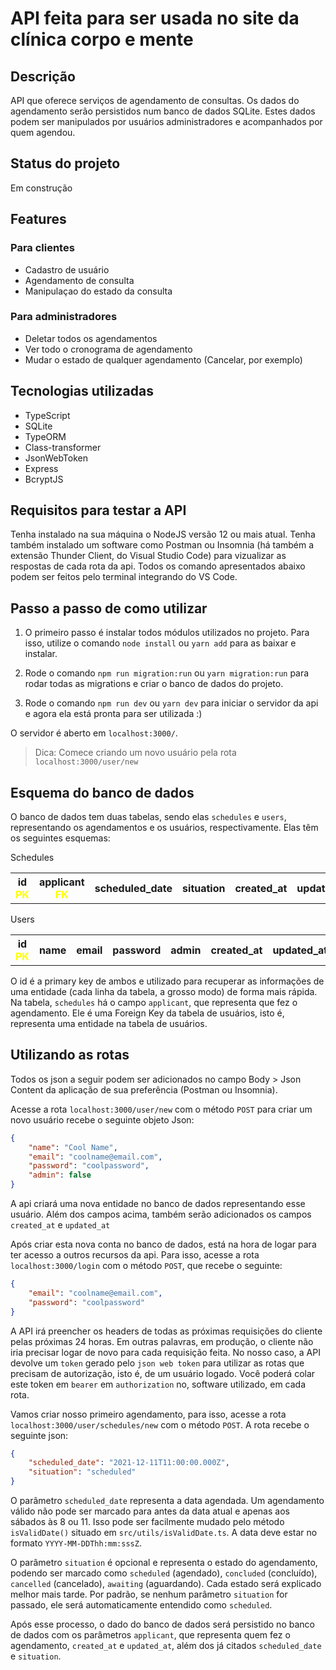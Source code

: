 # API feita para ser usada no site da clínica corpo e mente

## Descrição
<p>
API que oferece serviços de agendamento de consultas. Os dados do agendamento serão persistidos num banco de dados SQLite. Estes dados podem ser manipulados por usuários administradores e acompanhados por quem agendou.
</p>

## Status do projeto
Em construção

## Features
### Para clientes
<ul>
    <li>
        Cadastro de usuário
    </li>
    <li>
        Agendamento de consulta
    </li>
    <li>
        Manipulaçao do estado da consulta
    </li>
</ul>

### Para administradores
<ul>
    <li>
        Deletar todos os agendamentos
    </li>
    <li>
        Ver todo o cronograma de agendamento
    </li>
    <li>
        Mudar o estado de qualquer agendamento (Cancelar, por exemplo)
    </li>
</ul>

## Tecnologias utilizadas
<ul>
    <li>
        TypeScript    
    </li>
    <li>
        SQLite
    </li>
    <li>
        TypeORM    
    </li>
    <li>
        Class-transformer
    </li>
    <li>
        JsonWebToken
    </li>
    <li>
        Express
    </li>
    <li>
        BcryptJS
    </li>
</ul>

## Requisitos para testar a API
Tenha instalado na sua máquina o NodeJS versão 12 ou mais atual.
Tenha também instalado um software como Postman ou Insomnia (há também a extensão Thunder Client, do Visual Studio Code) para vizualizar as respostas de cada rota da api. Todos os comando apresentados abaixo podem ser feitos pelo terminal integrando do VS Code.

## Passo a passo de como utilizar
1. O primeiro passo é instalar todos módulos utilizados no projeto. Para isso, utilize o comando `node install` ou `yarn add` para as baixar e instalar.

2. Rode o comando `npm run migration:run` ou `yarn migration:run` para rodar todas as migrations e criar o banco de dados do projeto.

3. Rode o comando `npm run dev` ou `yarn dev` para iniciar o servidor da api e agora ela está pronta para ser utilizada :)

O servidor é aberto em `localhost:3000/`. 
> Dica: Comece criando um novo usuário pela rota `localhost:3000/user/new`

## Esquema do banco de dados
O banco de dados tem duas tabelas, sendo elas `schedules` e `users`, representando os agendamentos e os usuários, respectivamente. Elas têm os seguintes esquemas:

<table>
    <thead>Schedules</thead>
    <th>id <strong style="color: yellow">PK</strong> </th>
    <th>applicant <strong style="color: yellow">FK</strong></th>
    <th>scheduled_date</th>
    <th>situation</th>
    <th>created_at</th>
    <th>updated_at</th>
</table>

<table>
    <thead>Users</thead>
    <th>id <strong style="color: yellow">PK</strong></th>
    <th>name</th>
    <th>email</th>
    <th>password</th>
    <th>admin</th>
    <th>created_at</th>
    <th>updated_at</th>
</table>

O id é a primary key de ambos e utilizado para recuperar as informações de uma entidade (cada linha da tabela, a grosso modo) de forma mais rápida. Na tabela, `schedules` há o campo `applicant`, que representa que fez o agendamento. Ele é uma Foreign Key da tabela de usuários, isto é, representa uma entidade na tabela de usuários.

## Utilizando as rotas
Todos os json a seguir podem ser adicionados no campo Body > Json Content da aplicação de sua preferência (Postman ou Insomnia).

Acesse a rota `localhost:3000/user/new` com o método `POST` para criar um novo usuário recebe o seguinte objeto Json:
```json
{
    "name": "Cool Name",
    "email": "coolname@email.com",
    "password": "coolpassword",
    "admin": false
}
```

A api criará uma nova entidade no banco de dados representando esse usuário. Além dos campos acima, também serão adicionados os campos `created_at` e `updated_at`

Após criar esta nova conta no banco de dados, está na hora de logar para ter acesso a outros recursos da api. Para isso, acesse a rota `localhost:3000/login` com o método `POST`, que recebe o seguinte:
```json
{
    "email": "coolname@email.com",
    "password": "coolpassword"
}
```

A API irá preencher os headers de todas as próximas requisições do cliente pelas próximas 24 horas. Em outras palavras, em produção, o cliente não iria precisar logar de novo para cada requisição feita. No nosso caso, a API devolve um `token` gerado pelo `json web token` para utilizar as rotas que precisam de autorização, isto é, de um usuário logado. Você poderá colar este token em `bearer` em `authorization` no, software utilizado, em cada rota. 

Vamos criar nosso primeiro agendamento, para isso, acesse a rota `localhost:3000/user/schedules/new` com o método `POST`. A rota recebe o seguinte json:
```json
{
    "scheduled_date": "2021-12-11T11:00:00.000Z",
    "situation": "scheduled"
}
```
O parâmetro `scheduled_date` representa a data agendada. Um agendamento válido não pode ser marcado para antes da data atual e apenas aos sábados às 8 ou 11. Isso pode ser facilmente mudado pelo método `isValidDate()` situado em `src/utils/isValidDate.ts`. A data deve estar no formato `YYYY-MM-DDThh:mm:sssZ`.

O parâmetro `situation` é opcional e representa o estado do agendamento, podendo ser marcado como `scheduled` (agendado), `concluded` (concluído), `cancelled` (cancelado), `awaiting` (aguardando). Cada estado será explicado melhor mais tarde. Por padrão, se nenhum parâmetro `situation` for passado, ele será automaticamente entendido como `scheduled`.

Após esse processo, o dado do banco de dados será persistido no banco de dados com os parâmetros `applicant`, que representa quem fez o agendamento, `created_at` e `updated_at`, além dos já citados `scheduled_date` e `situation`.